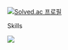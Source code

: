 [![Solved.ac 프로필](http://mazassumnida.wtf/api/v2/generate_badge?boj=terryp_dev)](https://solved.ac/terryp_dev)

Skills
<p>
  <img src="https://img.shields.io/badge/Python-3776AB?style=flat-square&logo=Python&logoColor=white"/>
</p>
